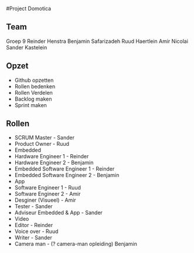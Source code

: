 #Project Domotica

## Team
Groep 9
Reinder Henstra
Benjamin Safarizadeh
Ruud Haertlein
Amir Nicolai
Sander Kastelein

## Opzet
* Github opzetten
* Rollen bedenken
* Rollen Verdelen
* Backlog maken
* Sprint maken


## Rollen
* SCRUM Master - Sander
* Product Owner - Ruud
* Embedded
 * Hardware Engineer 1 - Reinder
 * Hardware Engineer 2 - Benjamin
 * Embedded Software Engineer 1 - Reinder
 * Embedded Software Engineer 2 - Benjamin
* App
 * Software Engineer 1 - Ruud
 * Software Engineer 2 - Amir
 * Desginer (Visueel) - Amir
* Tester - Sander
* Adviseur Embedded & App - Sander
* Video
 * Editor - Reinder
 * Voice over - Ruud
 * Writer - Sander
 * Camera man - (? camera-man opleiding) Benjamin